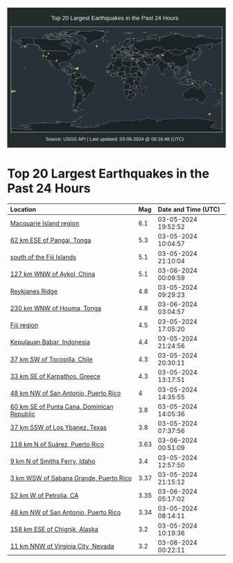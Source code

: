 ![Map](./map.png)

# Top 20 Largest Earthquakes in the Past 24 Hours

| Location | Mag | Date and Time (UTC) |
|:---|:---|:---|
| [Macquarie Island region](https://earthquake.usgs.gov/earthquakes/eventpage/us6000mgyj) | 6.1 | 03-05-2024 19:52:52 |
| [62 km ESE of Pangai, Tonga](https://earthquake.usgs.gov/earthquakes/eventpage/us6000mguh) | 5.3 | 03-05-2024 10:04:57 |
| [south of the Fiji Islands](https://earthquake.usgs.gov/earthquakes/eventpage/us7000m3kb) | 5.1 | 03-05-2024 21:10:04 |
| [127 km WNW of Aykol, China](https://earthquake.usgs.gov/earthquakes/eventpage/us7000m3lf) | 5.1 | 03-06-2024 00:09:59 |
| [Reykjanes Ridge](https://earthquake.usgs.gov/earthquakes/eventpage/us6000mgud) | 4.8 | 03-05-2024 09:29:23 |
| [230 km WNW of Houma, Tonga](https://earthquake.usgs.gov/earthquakes/eventpage/us7000m3m3) | 4.8 | 03-06-2024 03:04:57 |
| [Fiji region](https://earthquake.usgs.gov/earthquakes/eventpage/us6000mgwg) | 4.5 | 03-05-2024 17:05:20 |
| [Kepulauan Babar, Indonesia](https://earthquake.usgs.gov/earthquakes/eventpage/us7000m3kk) | 4.4 | 03-05-2024 21:24:56 |
| [37 km SW of Tocopilla, Chile](https://earthquake.usgs.gov/earthquakes/eventpage/us7000m3k1) | 4.3 | 03-05-2024 20:30:11 |
| [33 km SE of Karpathos, Greece](https://earthquake.usgs.gov/earthquakes/eventpage/us6000mgv7) | 4.3 | 03-05-2024 13:17:51 |
| [48 km NW of San Antonio, Puerto Rico](https://earthquake.usgs.gov/earthquakes/eventpage/pr2024065003) | 4 | 03-05-2024 14:35:55 |
| [60 km SE of Punta Cana, Dominican Republic](https://earthquake.usgs.gov/earthquakes/eventpage/pr2024065002) | 3.8 | 03-05-2024 14:05:36 |
| [37 km SSW of Los Ybanez, Texas](https://earthquake.usgs.gov/earthquakes/eventpage/tx2024enni) | 3.8 | 03-05-2024 07:37:56 |
| [118 km N of Suárez, Puerto Rico](https://earthquake.usgs.gov/earthquakes/eventpage/pr2024066000) | 3.63 | 03-06-2024 00:51:09 |
| [9 km N of Smiths Ferry, Idaho](https://earthquake.usgs.gov/earthquakes/eventpage/us6000mgv4) | 3.4 | 03-05-2024 12:57:50 |
| [3 km WSW of Sabana Grande, Puerto Rico](https://earthquake.usgs.gov/earthquakes/eventpage/pr2024065004) | 3.37 | 03-05-2024 21:15:12 |
| [52 km W of Petrolia, CA](https://earthquake.usgs.gov/earthquakes/eventpage/nc74012401) | 3.35 | 03-06-2024 05:17:02 |
| [48 km NW of San Antonio, Puerto Rico](https://earthquake.usgs.gov/earthquakes/eventpage/pr71442113) | 3.34 | 03-05-2024 08:14:11 |
| [158 km ESE of Chignik, Alaska](https://earthquake.usgs.gov/earthquakes/eventpage/ak0242zo01r8) | 3.2 | 03-05-2024 10:19:36 |
| [11 km NNW of Virginia City, Nevada](https://earthquake.usgs.gov/earthquakes/eventpage/nn00874233) | 3.2 | 03-06-2024 00:22:11 |
